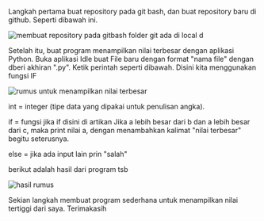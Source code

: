 Langkah pertama buat repository pada git bash, dan buat repository baru di github. Seperti dibawah ini.

![membuat repository pada gitbash folder git ada di local d](https://user-images.githubusercontent.com/46733448/52572645-d820da00-2e4a-11e9-93bb-82a777742b79.png)

Setelah itu, buat program menampilkan nilai terbesar dengan aplikasi Python. Buka aplikasi Idle buat File baru dengan format "nama file" dengan dberi akhiran ".py". Ketik perintah seperti dibawah. Disini kita menggunakan fungsi IF

![rumus untuk menampilkan nilai terbesar](https://user-images.githubusercontent.com/46733448/52571169-9fcbcc80-2e47-11e9-8c03-ae71ed098646.png)

int = integer (tipe data yang dipakai untuk penulisan angka).

if = fungsi jika
if disini di artikan Jika a lebih besar dari b dan a lebih besar dari c, maka print nilai a, dengan menambahkan kalimat "nilai terbesar"
begitu seterusnya.

else = jika ada input lain prin "salah"

berikut adalah hasil dari program tsb


![hasil rumus](https://user-images.githubusercontent.com/46733448/52572517-909a4e00-2e4a-11e9-8cf9-0e6f217e1a28.png)

Sekian langkah membuat program sederhana untuk menampilkan nilai tertiggi dari saya. Terimakasih
